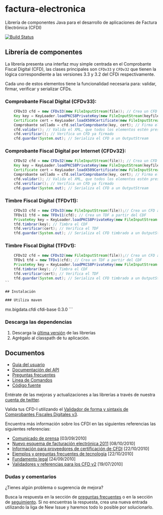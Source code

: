 factura-electronica
====================

Librería de componentes Java para el desarrollo de aplicaciones de Factura Electrónica (CFDI)

[![Build Status](https://secure.travis-ci.org/bigdata-mx/factura-electronica.png)](http://travis-ci.org/bigdata-mx/factura-electronica)


## Librería de componentes

La librería presenta una interfaz muy simple centrada en el Comprobante Fiscal
Digital (CFD), las clases principales son `CFDv33` y `CFDv32` que tienen la lógica 
correspondiente a las versiones 3.3 y 3.2 del CFDi respectivamente.

Cada uno de estos elementos tiene la funcionalidad necesaria para: validar, firmar, verificar y serializar CFDs.

### Comprobante Fiscal Digital  (CFDv33):

```java
    CFDv33 cfd = new CFDv33(new FileInputStream(file)); // Crea un CFD a partir de un InputStream
    Key key = KeyLoader.loadPKCS8PrivateKey(new FileInputStream(keyfile),  password);
    Certificate cert = KeyLoader.loadX509Certificate(new FileInputStream(certFile));
    Comprobante sellado = cfd.sellarComprobante(key, cert); // Firma el CFD y obtiene un Comprobante sellado
    cfd.validar(); // Valida el XML, que todos los elementos estén presentes
    cfd.verificar(); // Verifica un CFD ya firmado
    cfd.guardar(System.out); // Serializa el CFD a un OutputStream
```

### Comprobante Fiscal Digital por Internet (CFDv32):

```java
    CFDv32 cfd = new CFDv32(new FileInputStream(file)); // Crea un CFD a partir de un InputStream
    Key key = KeyLoader.loadPKCS8PrivateKey(new FileInputStream(keyfile),  password);
    Certificate cert = KeyLoader.loadX509Certificate(new FileInputStream(certFile));
    Comprobante sellado = cfd.sellarComprobante(key, cert); // Firma el CFD y obtiene un Comprobante sellado
    cfd.validar(); // Valida el XML, que todos los elementos estén presentes
    cfd.verificar(); // Verifica un CFD ya firmado
    cfd.guardar(System.out); // Serializa el CFD a un OutputStream
```

### Timbre Fiscal Digital (TFDv11):

```java
    CFDv33 cfd = new CFDv33(new FileInputStream(file));// Crea un CFD a partir de un InputStream
    TFDv11 tfd = new TFDv11(cfd); // Crea un TDF a partir del CDF
    PrivateKey key = KeyLoader.loadPKCS8PrivateKey(new FileInputStream(keyfile), password);
    tfd.timbrar(key); // Timbra el CDF
    tfd.verificar(cert); // Verifica el TDF
    tfd.guardar(System.out); // Serializa el CFD timbrado a un OutputStream
```

### Timbre Fiscal Digital (TFDv1):

```java
    CFDv32 cfd = new CFDv32(new FileInputStream(file));// Crea un CFD a partir de un InputStream
    TFDv1 tfd = new TFDv1(cfd); // Crea un TDF a partir del CDF
    PrivateKey key = KeyLoader.loadPKCS8PrivateKey(new FileInputStream(keyfile), password);
    tfd.timbrar(key); // Timbra el CDF
    tfd.verificar(cert); // Verifica el TDF
    tfd.guardar(System.out); // Serializa el CFD timbrado a un OutputStream
``

## Instalación

### Utiliza maven
```
<dependency>
  <groupId>mx.bigdata.cfdi</groupId>
  <artifactId>cfdi-base</artifactId>
  <version>0.3.0</version>
</dependency>
```

### Descarga las dependencias
 1. Descarga la [última versión](https://github.com/mario800ml/factura-electronica/blob/version33/cfdi-base-0.3.0.jar) de las librerías
 2. Agrégalo al classpath de tu aplicación.

## Documentos

* [Guia del usuario](https://github.com/bigdata-mx/factura-electronica/wiki/Guia-del-usuario)
* [Documentación del API](http://factura-electronica.googlecode.com/svn/javadoc/index.html)
* [Preguntas frecuentes](https://github.com/bigdata-mx/factura-electronica/wiki/Preguntas-frecuentes)
* [Linea de Comandos](https://github.com/bigdata-mx/factura-electronica/wiki/Linea-de-comandos)
* [Código fuente](https://github.com/bigdata-mx/factura-electronica/wiki/Compilar-el-codigo-fuente)

Entérate de las mejoras y actualizaciones a las librerías a través de nuestra [cuenta de twitter](http://www.twitter.com/bigdata_mx).

Valida tus CFD-I utilizando el [Validador de forma y sintaxis de Comprobantes Fiscales Digitales v3](https://www.consulta.sat.gob.mx/sicofi_web/moduloECFD_plus/ValidadorCFDI/Validador%20cfdi.html).

Encuentra más información sobre los CFDI en las siguientes referencias las siguientes referencias:

* [Comunicado de prensa](http://www.sat.gob.mx/sitio_internet/asistencia_contribuyente/principiantes/comprobantes_fiscales/66_19339.html)
 [03/09/2010]
* [Nuevo esquema de facturación electrónica 2011](http://www.sat.gob.mx/sitio_internet/asistencia_contribuyente/principiantes/comprobantes_fiscales/66_19209.html)
 [08/10/2010]
* [Información para proveedores de certificación de CFDI](http://www.sat.gob.mx/sitio_internet/asistencia_contribuyente/principiantes/comprobantes_fiscales/66_19069.html)
 [22/10/2010]
* [Ejemplos y preguntas frecuentes de tecnología](http://www.sat.gob.mx/sitio_internet/asistencia_contribuyente/principiantes/comprobantes_fiscales/66_19430.html)
 [22/10/2010]
* [Fundamento legal](http://www.sat.gob.mx/sitio_internet/asistencia_contribuyente/principiantes/comprobantes_fiscales/66_18889.html)
 [24/09/2010]
* [Validadores y referencias para los CFD v2](http://www.sat.gob.mx/sitio_internet/e_sat/comprobantes_fiscales/15_15565.html)
 [19/07/2010]

### Dudas y comentarios
¿Tienes algún problema o sugerencia de mejora?

Busca la respuesta en la sección de [preguntas frecuentes](https://github.com/bigdata-mx/factura-electronica/wiki/Preguntas-frecuentes) o en la sección de 
[seguimiento](https://github.com/bigdata-mx/factura-electronica/issues?state=open). Si no encuentras la respuesta, crea una nueva entrada utilizando 
la liga de New Issue y haremos todo lo posible por solucionarlo.
